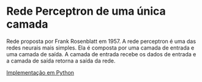 # Rede Perceptron de uma única camada

Rede proposta por Frank Rosenblatt em 1957. A rede perceptron é uma das redes neurais mais simples. Ela é composta por uma camada de entrada e uma camada de saída. A camada de entrada recebe os dados de entrada e a camada de saída retorna a saída da rede.

[Implementação em Python](https://github.com/roscibely/neural_networks/tree/main/unidadeI/perceptron/perceptron.py)